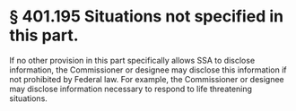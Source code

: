 # § 401.195   Situations not specified in this part.

If no other provision in this part specifically allows SSA to disclose information, the Commissioner or designee may disclose this information if not prohibited by Federal law. For example, the Commissioner or designee may disclose information necessary to respond to life threatening situations.




